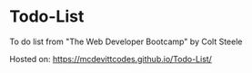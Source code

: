 # Todo-List

To do list from "The Web Developer Bootcamp" by Colt Steele

Hosted on: https://mcdevittcodes.github.io/Todo-List/